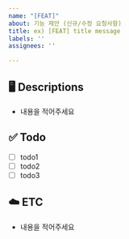 ```yaml
---
name: "[FEAT]"
about: 기능 제안 (신규/수정 요청사항)
title: ex) [FEAT] title message
labels: ''
assignees: ''

---
```


## 🖥️ Descriptions
 - 내용을 적어주세요

## ✅ Todo
- [ ] todo1
- [ ] todo2
- [ ] todo3

## ☁️ ETC
 - 내용을 적어주세요

